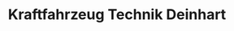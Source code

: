 ---
title: "Kraftfahrzeug Technik Deinhart"
url: /rattelsdorf/kraftfahrzeug-technik-deinhart/
shop: Autowerkstatt
---